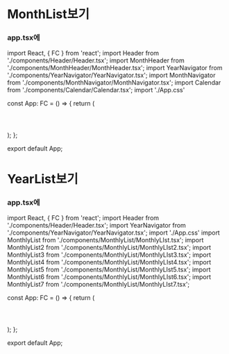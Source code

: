 # MonthList보기
### app.tsx에
import React, { FC } from 'react';
import Header from './components/Header/Header.tsx';
import MonthHeader from './components/MonthHeader/MonthHeader.tsx';
import YearNavigator from './components/YearNavigator/YearNavigator.tsx';
import MonthNavigator from './components/MonthNavigator/MonthNavigator.tsx';
import Calendar from './components/Calendar/Calendar.tsx';
import './App.css'

const App: FC = () => {
	return (
    <div>
      <Header/>
      <YearNavigator/>
      <MonthNavigator/>
      <MonthHeader/>
      <Calendar year={2024} month={4} />
    </div>
  );
};

export default App;



# YearList보기
### app.tsx에
import React, { FC } from 'react';
import Header from './components/Header/Header.tsx';
import YearNavigator from './components/YearNavigator/YearNavigator.tsx';
import './App.css'
import MonthlyList from './components/MonthlyList/MonthlyLIst.tsx';
import MonthlyList2 from './components/MonthlyList/MonthlyLIst2.tsx';
import MonthlyList3 from './components/MonthlyList/MonthlyLIst3.tsx';
import MonthlyList4 from './components/MonthlyList/MonthlyLIst4.tsx';
import MonthlyList5 from './components/MonthlyList/MonthlyLIst5.tsx';
import MonthlyList6 from './components/MonthlyList/MonthlyLIst6.tsx';
import MonthlyList7 from './components/MonthlyList/MonthlyLIst7.tsx';


const App: FC = () => {
	return (
    <div>
      <Header/>
      <YearNavigator/>
      <MonthlyList/>
      <MonthlyList2/>
      <MonthlyList3/>
      <MonthlyList4/>
      <MonthlyList5/>
      <MonthlyList6/>
      <MonthlyList7/>
    </div>
  );
};

export default App;
